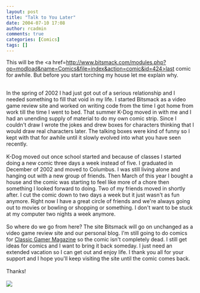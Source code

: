 ```yaml
---
layout: post
title: "Talk to You Later"
date: 2004-07-10 17:08
author: rcadmin
comments: true
categories: [Comics]
tags: []
---
```

This will be the <a href=http://www.bitsmack.com/modules.php?op=modload&name=Comics&file=index&action=comic&id=424>last comic</a> for awhile. But before you start torching my house let me explain why.
<br />

<br />
In the spring of 2002 I had just got out of a serious relationship and I needed something to fill that void in my life. I started Bitsmack as a video game review site and worked on writing code from the time I got home from work till the time I went to bed. That summer K-Dog moved in with me and I had an unending supply of material to do my own comic strip. Since I couldn't draw I wrote the jokes and drew boxes for characters thinking that I would draw real characters later. The talking boxes were kind of funny so I kept with that for awhile until it slowly evolved into what you have seen recently. 
<br />

<br />
K-Dog moved out once school started and because of classes I started doing a new comic three days a week instead of five. I graduated in December of 2002 and moved to Columbus. I was still living alone and hanging out with a new group of friends. Then March of this year I bought a house and the comic was starting to feel like more of a chore then something I looked forward to doing. Two of my friends moved in shortly after. I cut the comic down to two days a week but it just wasn't as fun anymore. Right now I have a great circle of friends and we're always going out to movies or bowling or shopping or something. I don't want to be stuck at my computer two nights a week anymore. 
<br />

<br />
So where do we go from here? The site Bitsmack will go on unchanged as a video game review site and our personal blog. I'm still going to do comics for <a href=http://www.classicgamer.com/>Classic Gamer Magazine</a> so the comic isn't completely dead. I still get ideas for comics and I want to bring it back someday. I just need an extended vacation so I can get out and enjoy life. I thank you all for your support and I hope you'll keep visiting the site until the comic comes back.
<br />

<br />
Thanks!<Br><br><!--more--><img src='http://dl.bitsmack.com/comics/20040710.png' alt'' />
